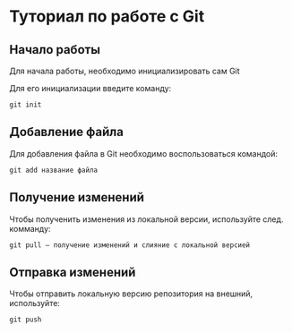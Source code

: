 # Туториал по работе с Git

## Начало работы

Для начала работы, необходимо инициализировать сам Git

Для его инициализации введите команду: 

```
git init
```

## Добавление файла

Для добавления файла в Git необходимо воспользоваться командой: 

```
git add название файла
```

## Получение изменений 

Чтобы полученить изменения из локальной версии, используйте след. комманду:

```
git pull – получение изменений и слияние с локальной версией
```

## Отправка изменений

Чтобы отправить локальную версию репозитория на внешний, используйте:

```
git push
```

